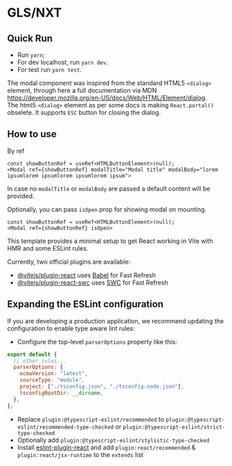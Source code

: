 # GLS/NXT

## Quick Run

- Run `yarn`;
- For dev localhost, run `yarn dev`.
- For test run `yarn test`.

The modal component was inspired from the standard HTML5 `<dialog>` element, through here a full documentation via MDN https://developer.mozilla.org/en-US/docs/Web/HTML/Element/dialog. <br>
The html5 `<dialog>` element as per some docs is making `React.portal()` obselete.
It supports `ESC` button for closing the dialog.

## How to use

By ref

```
const showButtonRef = useRef<HTMLButtonElement>(null);
<Modal ref={showButtonRef} modalTitle="Modal title" modalBody="lorem ipsumlorem ipsumlorem ipsumlorem ipsum">
```

In case no `modalTitle` or `modalBody` are passed a default content will be provided.

Optionally, you can pass `isOpen` prop for showing modal on mounting.

```
const showButtonRef = useRef<HTMLButtonElement>(null);
<Modal ref={showButtonRef} isOpen>
```

This template provides a minimal setup to get React working in Vite with HMR and some ESLint rules.

Currently, two official plugins are available:

- [@vitejs/plugin-react](https://github.com/vitejs/vite-plugin-react/blob/main/packages/plugin-react/README.md) uses [Babel](https://babeljs.io/) for Fast Refresh
- [@vitejs/plugin-react-swc](https://github.com/vitejs/vite-plugin-react-swc) uses [SWC](https://swc.rs/) for Fast Refresh

## Expanding the ESLint configuration

If you are developing a production application, we recommend updating the configuration to enable type aware lint rules:

- Configure the top-level `parserOptions` property like this:

```js
export default {
  // other rules...
  parserOptions: {
    ecmaVersion: "latest",
    sourceType: "module",
    project: ["./tsconfig.json", "./tsconfig.node.json"],
    tsconfigRootDir: __dirname,
  },
};
```

- Replace `plugin:@typescript-eslint/recommended` to `plugin:@typescript-eslint/recommended-type-checked` or `plugin:@typescript-eslint/strict-type-checked`
- Optionally add `plugin:@typescript-eslint/stylistic-type-checked`
- Install [eslint-plugin-react](https://github.com/jsx-eslint/eslint-plugin-react) and add `plugin:react/recommended` & `plugin:react/jsx-runtime` to the `extends` list

